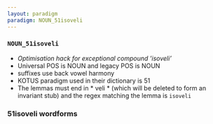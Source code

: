 ```yaml
---
layout: paradigm
paradigm: NOUN_51isoveli
---
```

### ` NOUN_51isoveli `

* _Optimisation hack for exceptional compound ’isoveli’_
* Universal POS is NOUN and legacy POS is NOUN
* suffixes use back vowel harmony
* KOTUS paradigm used in their dictionary is 51
* The lemmas must end in * veli * (which will be deleted to form an invariant stub) and the regex matching the lemma is ` isoveli `

### 51isoveli wordforms


